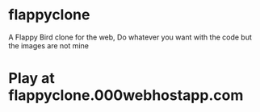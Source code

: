 # flappyclone
A Flappy Bird clone for the web, Do whatever you want with the code but the images are not mine

<h1>Play at flappyclone.000webhostapp.com</h1>